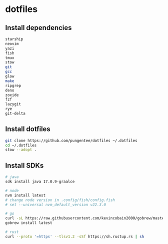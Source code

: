 # dotfiles

## Install dependencies

```sh
starship 
neovim 
yazi 
fish 
tmux 
stow 
git 
gcc 
glow
make 
ripgrep 
deno 
zoxide 
fzf 
lazygit 
rye
git-delta
```

## Install dotfiles
```sh
git clone https://github.com/pungentee/dotfiles ~/.dotfiles 
cd ~/.dotfiles 
stow --adopt .
```


## Install SDKs

```sh
# java
sdk install java 17.0.9-graalce

# node
nvm install latest
# change node version in .config/fish/config.fish
# set --universal nvm_default_version v22.3.0

# go
curl -sL https://raw.githubusercontent.com/kevincobain2000/gobrew/master/git.io.sh | sh
gobrew install latest

# rust
curl --proto '=https' --tlsv1.2 -sSf https://sh.rustup.rs | sh
```
